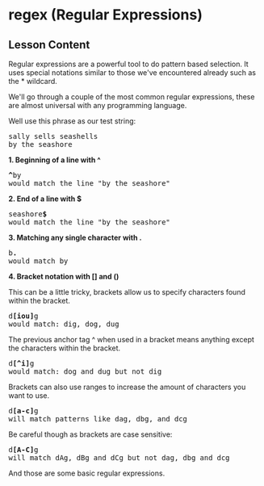 # regex (Regular Expressions)

## Lesson Content

Regular expressions are a powerful tool to do pattern based selection. It uses special notations similar to those we've encountered already such as the * wildcard. 

We'll go through a couple of the most common regular expressions, these are almost universal with any programming language.

Well use this phrase as our test string:
<pre>
sally sells seashells 
by the seashore
</pre>

<b>1. Beginning of a line with ^</b>

<pre>
<b>^</b>by
would match the line "by the seashore"
</pre>

<b>2. End of a line with $</b>

<pre>
seashore<b>$</b>
would match the line "by the seashore"
</pre>

<b>3. Matching any single character with .</b>

<pre>
b<b>.</b>
would match by
</pre>

<b>4. Bracket notation with [] and ()</b>

This can be a little tricky, brackets allow us to specify characters found within the bracket. 

<pre>
d<b>[iou]</b>g
would match: dig, dog, dug
</pre>

The previous anchor tag ^ when used in a bracket means anything except the characters within the bracket. 

<pre>
d<b>[^i]</b>g
would match: dog and dug but not dig
</pre>

Brackets can also use ranges to increase the amount of characters you want to use. 

<pre>
d<b>[a-c]</b>g
will match patterns like dag, dbg, and dcg
</pre>

Be careful though as brackets are case sensitive:

<pre>
d<b>[A-C]</b>g
will match dAg, dBg and dCg but not dag, dbg and dcg
</pre>

And those are some basic regular expressions.


